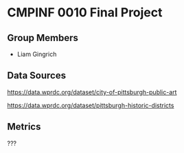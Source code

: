 # CMPINF 0010 Final Project

## Group Members

- Liam Gingrich

## Data Sources

https://data.wprdc.org/dataset/city-of-pittsburgh-public-art



https://data.wprdc.org/dataset/pittsburgh-historic-districts

## Metrics

???
